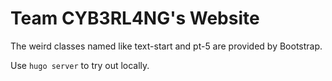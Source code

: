 # Team CYB3RL4NG's Website

The weird classes named like text-start and pt-5 are provided by Bootstrap.

Use `hugo server` to try out locally.
